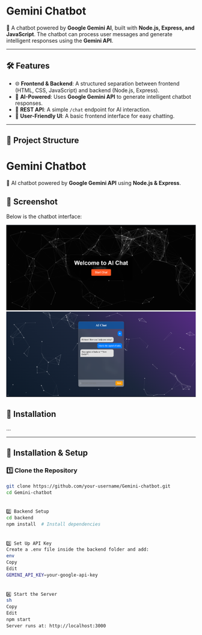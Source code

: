 # Gemini Chatbot

🚀 A chatbot powered by **Google Gemini AI**, built with **Node.js, Express, and JavaScript**. The chatbot can process user messages and generate intelligent responses using the **Gemini API**.

---

## 🛠 Features
- 🌐 **Frontend & Backend**: A structured separation between frontend (HTML, CSS, JavaScript) and backend (Node.js, Express).
- 🧠 **AI-Powered**: Uses **Google Gemini API** to generate intelligent chatbot responses.
- 🔄 **REST API**: A simple `/chat` endpoint for AI interaction.
- 🎨 **User-Friendly UI**: A basic frontend interface for easy chatting.

---

## 📂 Project Structure


# Gemini Chatbot

🚀 AI chatbot powered by **Google Gemini API** using **Node.js & Express**.

## 📸 Screenshot
Below is the chatbot interface:

![Chatbot UI](/frontend/assets/img1.png)
![Chatbot UI](/frontend/assets/img2.png)

## 🔧 Installation
...



---

## 🔧 Installation & Setup

### 1️⃣ **Clone the Repository**
```sh
git clone https://github.com/your-username/Gemini-chatbot.git
cd Gemini-chatbot


2️⃣ Backend Setup
cd backend
npm install  # Install dependencies


3️⃣ Set Up API Key
Create a .env file inside the backend folder and add:
env
Copy
Edit
GEMINI_API_KEY=your-google-api-key


4️⃣ Start the Server
sh
Copy
Edit
npm start
Server runs at: http://localhost:3000